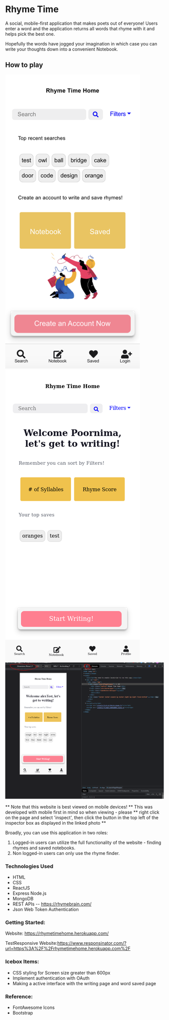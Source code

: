 # Rhyme Time

A social, mobile-first application that makes poets out of everyone! Users enter a word and the application returns all words that rhyme with it and helps pick the best one.

Hopefully the words have jogged your imagination in which case you can write your thoughts down into a convenient Notebook.


##  How to play

<img src="public/images/LogoutHomepageWithPicture.png" width="428">
<img src="public/images/LoggedinHomepage.png" width="428">
<img src="public/images/Capture.PNG" >

** Note that this website is best viewed on mobile devices! **
This was developed with mobile first in mind so when viewing - please ** right click on the page and select 'inspect', then click the button in the top left of the inspector box as displayed in the linked photo ** 

Broadly, you can use this application in two roles:

1. Logged-in users can utilize the full functionality of the website - finding rhymes and saved notebooks.
2. Non logged-in users can only use the rhyme finder.

### Technologies Used
- HTML
-  CSS 
-  ReactJS
- Express Node.js
- MongoDB
-  REST APIs
  -- https://rhymebrain.com/
-  Json Web Token Authentication
 
### Getting Started:
Website: https://rhymetimehome.herokuapp.com/

TestResponsive Website:https://www.responsinator.com/?url=https%3A%2F%2Frhymetimehome.herokuapp.com%2F

### Icebox Items:
- CSS styling for Screen size greater than 600px
- Implement authentication with OAuth
- Making a active interface with the writing page and word saved page

### Reference:
* FontAwesome Icons
* Bootstrap


